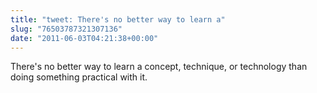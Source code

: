 ```yaml
---
title: "tweet: There's no better way to learn a"
slug: "76503787321307136"
date: "2011-06-03T04:21:38+00:00"
---
```

There's no better way to learn a concept, technique, or technology than doing something practical with it.